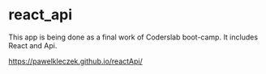 # react_api

This app is being done as a final work of Coderslab boot-camp. It includes React and Api.

https://pawelkleczek.github.io/reactApi/
